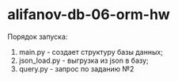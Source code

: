 # alifanov-db-06-orm-hw

Порядок запуска:
1. main.py - создает структуру базы данных;
2. json_load.py - выгрузка из json в базу;
3. query.py - запрос по заданию №2
